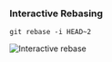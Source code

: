 ### Interactive Rebasing

`git rebase -i HEAD~2`

![Interactive rebase](images/interactive-rebase.png)
